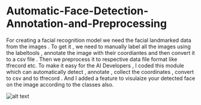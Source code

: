 # Automatic-Face-Detection-Annotation-and-Preprocessing
For creating a facial recognition model we need the facial landmarked data from the images . To get it , we need to manually label all the images using the labeltools , annotate the image with their coordiantes and then convert it to a csv file . Then we preprocess it to respective data file format like tfrecord etc. To make it easy for the AI Developers , I coded this module which can automatically detect , annotate , collect the coordinates , convert to csv and to tfrecord . And I added a feature to visulaize your detected face on the image according to the classes also.

![alt text](https://mega.nz/#!H1pCHa6R!y5bYSmbTD5fjbVFMdG8VnPAZyZA2rAPtBNnfPBaO2Z4)

